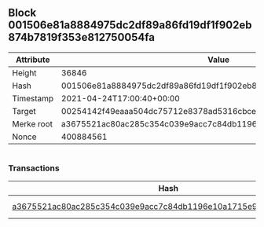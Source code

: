 ## Block 001506e81a8884975dc2df89a86fd19df1f902eb874b7819f353e812750054fa

Attribute | Value
--- | ---
Height | 36846
Hash | 001506e81a8884975dc2df89a86fd19df1f902eb874b7819f353e812750054fa
Timestamp | 2021-04-24T17:00:40+00:00
Target | 00254142f49eaaa504dc75712e8378ad5316cbcead634704b3734b6271167cc4
Merke root | a3675521ac80ac285c354c039e9acc7c84db1196e10a1715e9c59475673cbfb7
Nonce | 400884561

```

```

### Transactions

Hash | Amount
--- | ---
[a3675521ac80ac285c354c039e9acc7c84db1196e10a1715e9c59475673cbfb7](a3675521ac80ac285c354c039e9acc7c84db1196e10a1715e9c59475673cbfb7.md) | 10.00000000 SKEPTI 
